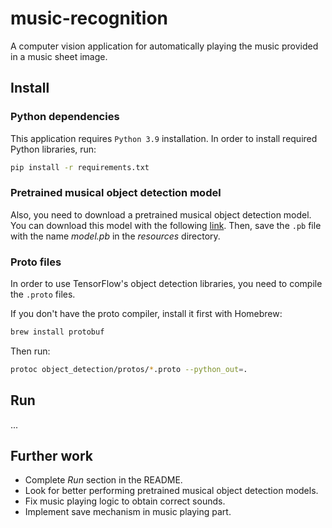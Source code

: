 # music-recognition

A computer vision application for automatically playing the music provided in a music sheet image.

## Install
### Python dependencies
This application requires ```Python 3.9``` installation. In order to install required Python libraries, run:
```bash
pip install -r requirements.txt
```

### Pretrained musical object detection model
Also, you need to download a pretrained musical object detection model. You can download this model with the following [link](https://github.com/apacha/MusicObjectDetector-TF/releases/download/full-page-detection-v2/2018-07-30_faster-rcnn_inception-resnet-v2_full-page_muscima.pb). Then, save the ```.pb``` file with the name *model.pb* in the *resources* directory.

### Proto files
In order to use TensorFlow's object detection libraries, you need to compile the ```.proto``` files. 

If you don't have the proto compiler, install it first with Homebrew:
```bash
brew install protobuf
```

Then run:
```bash
protoc object_detection/protos/*.proto --python_out=.
```

## Run
...

## Further work
- Complete *Run* section in the README.
- Look for better performing pretrained musical object detection models.
- Fix music playing logic to obtain correct sounds.  
- Implement save mechanism in music playing part.
